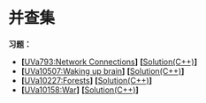 # 并查集

**习题：**  
* **[**[UVa793:Network Connections](https://vjudge.net/problem/UVA-793)**]** **[**[Solution(C++)][1]**]**
* **[**[UVa10507:Waking up brain](https://vjudge.net/problem/UVA-10507)**]** **[**[Solution(C++)][1]**]**
* **[**[UVa10227:Forests](https://vjudge.net/problem/UVA-10227)**]** **[**[Solution(C++)][1]**]**
* **[**[UVa10158:War](https://vjudge.net/problem/UVA-10158)**]** **[**[Solution(C++)][1]**]**

[1]: https://github.com/Huixxi/Algorithm-with-Cplusplus/blob/master/Week01-%E5%9F%BA%E7%A1%80/UVa1585_Score.cpp
